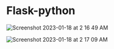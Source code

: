 # Flask-python

![Screenshot 2023-01-18 at 2 16 49 AM](https://user-images.githubusercontent.com/78723011/213009343-7314215e-2b05-4b90-b451-98f5f832063e.png)


![Screenshot 2023-01-18 at 2 17 09 AM](https://user-images.githubusercontent.com/78723011/213009435-79ae05e4-d193-475e-8eb8-d242b082f552.png)
